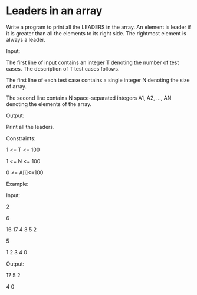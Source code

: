 # Leaders in an array

Write a program to print all the LEADERS in the array. An element is leader if it is greater than all the elements to its right side. The rightmost element is always a leader. 

Input:

The first line of input contains an integer T denoting the number of test cases. The description of T test cases follows.

The first line of each test case contains a single integer N denoting the size of array.

The second line contains N space-separated integers A1, A2, ..., AN denoting the elements of the array.


Output:

Print all the leaders.


Constraints:

1 <= T <= 100

1 <= N <= 100

0 <= A[i]<=100



Example:

Input:

2

6

16 17 4 3 5 2

5

1 2 3 4 0

Output:

17 5 2

4 0
